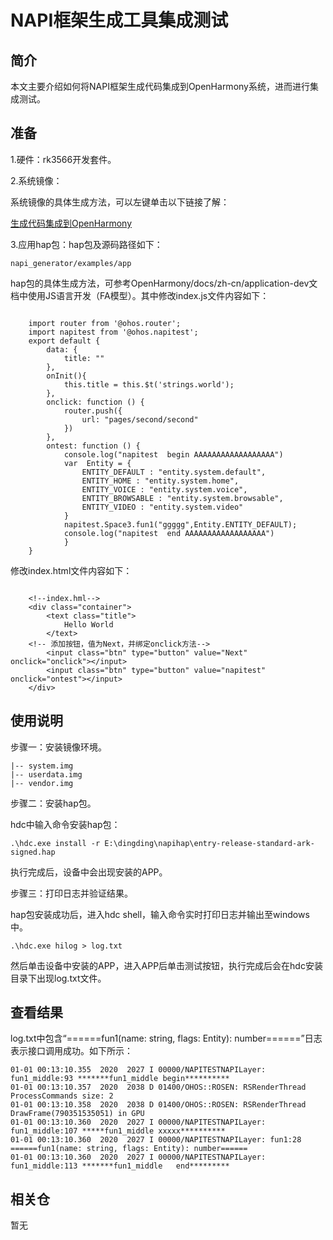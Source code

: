 # NAPI框架生成工具集成测试

## 简介
  本文主要介绍如何将NAPI框架生成代码集成到OpenHarmony系统，进而进行集成测试。

## 准备

  1.硬件：rk3566开发套件。

  2.系统镜像：

  系统镜像的具体生成方法，可以左键单击以下链接了解：

  [生成代码集成到OpenHarmony](https://gitee.com/openharmony/napi_generator/blob/master/docs/ENSEMBLE_METHOD_ZH.md)

  3.应用hap包：hap包及源码路径如下：

```	
napi_generator/examples/app
```

  hap包的具体生成方法，可参考OpenHarmony/docs/zh-cn/application-dev文档中使用JS语言开发（FA模型）。其中修改index.js文件内容如下：
  

```	

	import router from '@ohos.router';
	import napitest from '@ohos.napitest';
	export default {
    	data: {
        	title: ""
    	},
    	onInit(){
        	this.title = this.$t('strings.world');
    	},
    	onclick: function () {
        	router.push({
            	url: "pages/second/second"
        	})
    	},
    	ontest: function () {
        	console.log("napitest  begin AAAAAAAAAAAAAAAAAA")
        	var  Entity = {
            	ENTITY_DEFAULT : "entity.system.default",
            	ENTITY_HOME : "entity.system.home",
            	ENTITY_VOICE : "entity.system.voice",
            	ENTITY_BROWSABLE : "entity.system.browsable",
            	ENTITY_VIDEO : "entity.system.video"
        	}
        	napitest.Space3.fun1("ggggg",Entity.ENTITY_DEFAULT);
        	console.log("napitest  end AAAAAAAAAAAAAAAAAA")
    		}
	}
```
  修改index.html文件内容如下：

```

	<!--index.hml-->
	<div class="container">
    	<text class="title">
        	Hello World
    	</text>
	<!-- 添加按钮，值为Next，并绑定onclick方法-->
    	<input class="btn" type="button" value="Next" onclick="onclick"></input>
    	<input class="btn" type="button" value="napitest" onclick="ontest"></input>
	</div>
```

## 使用说明
步骤一：安装镜像环境。

    |-- system.img
    |-- userdata.img
    |-- vendor.img

步骤二：安装hap包。

  hdc中输入命令安装hap包：

	.\hdc.exe install -r E:\dingding\napihap\entry-release-standard-ark-signed.hap

  执行完成后，设备中会出现安装的APP。

步骤三：打印日志并验证结果。

  hap包安装成功后，进入hdc shell，输入命令实时打印日志并输出至windows中。

	.\hdc.exe hilog > log.txt

  然后单击设备中安装的APP，进入APP后单击测试按钮，执行完成后会在hdc安装目录下出现log.txt文件。

## 查看结果
log.txt中包含“======fun1(name: string, flags: Entity): number======”日志表示接口调用成功。如下所示：

    01-01 00:13:10.355  2020  2027 I 00000/NAPITESTNAPILayer: fun1_middle:93 *******fun1_middle begin**********
	01-01 00:13:10.357  2020  2038 D 01400/OHOS::ROSEN: RSRenderThread ProcessCommands size: 2
	01-01 00:13:10.358  2020  2038 D 01400/OHOS::ROSEN: RSRenderThread DrawFrame(790351535051) in GPU
	01-01 00:13:10.360  2020  2027 I 00000/NAPITESTNAPILayer: fun1_middle:107 *****fun1_middle xxxxx**********
	01-01 00:13:10.360  2020  2027 I 00000/NAPITESTNAPILayer: fun1:28 ======fun1(name: string, flags: Entity): number======
	01-01 00:13:10.360  2020  2027 I 00000/NAPITESTNAPILayer: fun1_middle:113 *******fun1_middle   end*********

## 相关仓

暂无
